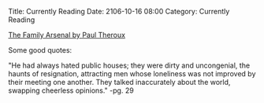 Title: Currently Reading
Date: 2106-10-16 08:00
Category: Currently Reading

[The Family Arsenal by Paul Theroux]({filename}/images/theroux.jpg)

Some good quotes:

"He had always hated public houses; they were dirty and uncongenial, the haunts of resignation, attracting men whose loneliness was not 
improved by their meeting one another. They talked inaccurately about the world, swapping cheerless opinions." -pg. 29


